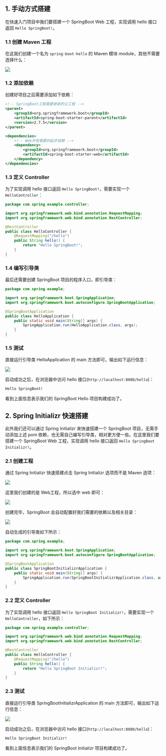 ## 1. 手动方式搭建

在快速入门项目中我们要搭建一个 SpringBoot Web 工程，实现调用 hello 接口返回 `Hello SpringBoot!`。

### 1.1 创建 Maven 工程

在这我们创建一个名为 `spring-boot-hello` 的 Maven 模块 module，其他不需要选择什么：

![](../../Image/Spring/spring-boot-quick-start-1.png)

### 1.2 添加依赖

创建好项目之后需要添加如下依赖：
```xml
<!-- SpringBoot工程需要继承的父工程 -->
<parent>
    <groupId>org.springframework.boot</groupId>
    <artifactId>spring-boot-starter-parent</artifactId>
    <version>2.7.5</version>
</parent>

<dependencies>
    <!-- Web开发需要的起步依赖 -->
    <dependency>
        <groupId>org.springframework.boot</groupId>
        <artifactId>spring-boot-starter-web</artifactId>
    </dependency>
</dependencies>
```

### 1.3 定义 Controller

为了实现调用 hello 接口返回 `Hello SpringBoot!`，需要实现一个 `HelloController`：
```java
package com.spring.example.controller;

import org.springframework.web.bind.annotation.RequestMapping;
import org.springframework.web.bind.annotation.RestController;

@RestController
public class HelloController {
    @RequestMapping("/hello")
    public String hello() {
        return "Hello SpringBoot!";
    }
}
```

### 1.4 编写引导类

最后还需要创建 SpringBoot 项目的程序入口，即引导类：
```java
package com.spring.example;

import org.springframework.boot.SpringApplication;
import org.springframework.boot.autoconfigure.SpringBootApplication;

@SpringBootApplication
public class HelloApplication {
    public static void main(String[] args) {
        SpringApplication.run(HelloApplication.class, args);
    }
}
```

### 1.5 测试

直接运行引导类 HelloApplication 的 main 方法即可，输出如下运行信息：

![](../../Image/Spring/spring-boot-quick-start-2.png)

启动成功之后，在浏览器中访问 hello 接口(`http://localhost:8080/hello`)：
```
Hello SpringBoot!
```
看到上面信息表示我们的 SpringBoot Hello 项目构建成功了。

## 2. Spring Initializr 快速搭建

此外我们还可以通过 Spring Initializr 来快速搭建一个 SpringBoot 项目，无需手动添加上述 pom 依赖，也无需自己编写引导类，相对更方便一些。在这里我们要搭建一个 SpringBoot Web 工程，实现调用 hello 接口返回 `Hello SpringBoot Initializr!`。

### 2.1 创建工程

通过 Spring Initializr 快速搭建点击 Spring Initializr 选项而不是 Maven 选项：

![](../../Image/Spring/spring-boot-quick-start-3.png)

这里我们创建的是 Web工程，所以选中 web 即可：

![](../../Image/Spring/spring-boot-quick-start-4.png)

创建完毕，SpringBoot 会自动配置好我们需要的依赖以及相关目录：

![](../../Image/Spring/spring-boot-quick-start-5.png)

自动生成的引导类如下所示：
```java
package com.spring.example;

import org.springframework.boot.SpringApplication;
import org.springframework.boot.autoconfigure.SpringBootApplication;

@SpringBootApplication
public class SpringBootInitializrApplication {
    public static void main(String[] args) {
        SpringApplication.run(SpringBootInitializrApplication.class, args);
    }
}
```

### 2.2 定义 Controller

为了实现调用 hello 接口返回 `Hello SpringBoot Initializr!`，需要实现一个 `HelloController`，如下所示：
```java
package com.spring.example.controller;

import org.springframework.web.bind.annotation.RequestMapping;
import org.springframework.web.bind.annotation.RestController;

@RestController
public class HelloController {
    @RequestMapping("/hello")
    public String hello() {
        return "Hello SpringBoot Initializr!";
    }
}
```

### 2.3 测试

直接运行引导类 SpringBootInitializrApplication 的 main 方法即可，输出如下运行信息：

![](../../Image/Spring/spring-boot-quick-start-6.png)

启动成功之后，在浏览器中访问 hello 接口(`http://localhost:8080/hello`)：
```
Hello SpringBoot Initializr!
```
看到上面信息表示我们的 SpringBoot Initializr 项目构建成功了。
